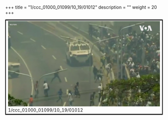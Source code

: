+++
title = "1/ccc_01000_01099/10_19/01012"
description = ""
weight = 20
+++

<table style="border:2px solid black;max-width:800px;max-height:800px;" 
><tr><td>
<img class="center-fit-jpg"
src="/jpg_/aaa_20190430_NxaOmWaI8sI_01011.jpg">
1/ccc_01000_01099/10_19/01012
</img></td></tr></table>
